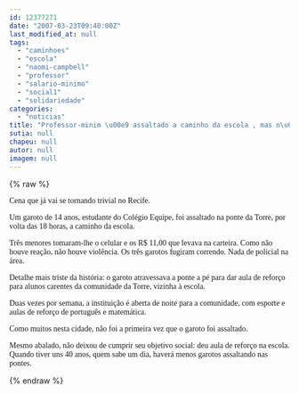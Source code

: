 ```yaml
---
id: 12377271
date: "2007-03-23T09:40:00Z"
last_modified_at: null
tags:
  - "caminhoes"
  - "escola"
  - "naomi-campbell"
  - "professor"
  - "salario-minimo"
  - "social1"
  - "solidariedade"
categories:
  - "noticias"
title: "Professor-minim \u00e9 assaltado a caminho da escola , mas n\u00e3o deixa de dar aula de solidariedade social"
sutia: null
chapeu: null
autor: null
imagem: null
---
```

{% raw %}
<p><P><FONT face=Verdana>Cena que já vai se tornando trivial no Recife.</FONT></P></p>
<p><P><FONT face=Verdana>Um garoto de 14 anos, estudante do Colégio Equipe, foi assaltado na ponte da Torre, por volta das 18 horas, a caminho da escola.</FONT></P></p>
<p><P><FONT face=Verdana>Três menores tomaram-lhe o celular e os R$ 11,00 que levava na carteira. Como não houve reação, não houve violência. Os três garotos fugiram correndo. Nada de policial na área.</FONT></P></p>
<p><P><FONT face=Verdana>Detalhe mais triste da história: o garoto atravessava a ponte a pé para dar aula de reforço para alunos carentes da comunidade da Torre, vizinha à escola. </FONT></P></p>
<p><P><FONT face=Verdana>Duas vezes por semana, a instituição é aberta de noite para a comunidade, com esporte e aulas de reforço de português e matemática.</FONT></P></p>
<p><P><FONT face=Verdana>Como muitos nesta cidade, não foi a primeira vez que o garoto foi assaltado.</FONT></P></p>
<p><P><FONT face=Verdana>Mesmo abalado, não deixou de cumprir seu objetivo social: deu aula de reforço na escola. Quando tiver uns 40 anos, quem sabe um dia, haverá menos garotos assaltando nas pontes.</FONT></P> </p>
{% endraw %}